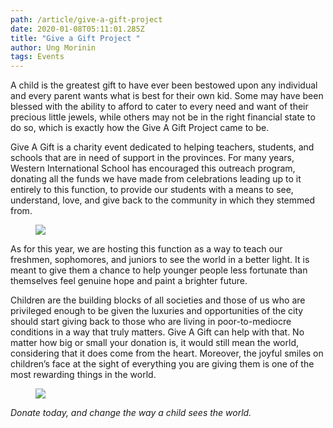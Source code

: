 ```yaml
---
path: /article/give-a-gift-project
date: 2020-01-08T05:11:01.285Z
title: "Give a Gift Project "
author: Ung Morinin
tags: Events
---
```

A child is the greatest gift to have ever been bestowed upon any individual and every parent wants what is best for their own kid. Some may have been blessed with the ability to afford to cater to every need and want of their precious little jewels, while others may not be in the right financial state to do so, which is exactly how the Give A Gift Project came to be.

Give A Gift is a charity event dedicated to helping teachers, students, and schools that are in need of support in the provinces. For many years, Western International School has encouraged this outreach program, donating all the funds we have made from celebrations leading up to it entirely to this function, to provide our students with a means to see, understand, love, and give back to the community in which they stemmed from. 

<figure><img src="https://masayashinoda.github.io/wis-news/images/give-a-gift-1.jpg"></img></figure>

As for this year, we are hosting this function as a way to teach our freshmen, sophomores, and juniors to see the world in a better light. It is meant to give them a chance to help younger people less fortunate than themselves feel genuine hope and paint a brighter future.

Children are the building blocks of all societies and those of us who are privileged enough to be given the luxuries and opportunities of the city should start giving back to those who are living in poor-to-mediocre conditions in a way that truly matters. Give A Gift can help with that. No matter how big or small your donation is, it would still mean the world, considering that it does come from the heart. Moreover, the joyful smiles on children’s face at the sight of everything you are giving them is one of the most rewarding things in the world. 

<figure><img src="https://masayashinoda.github.io/wis-news/images/give-a-gift-2.jpg
"></img></figure>

*Donate today, and change the way a child sees the world.*